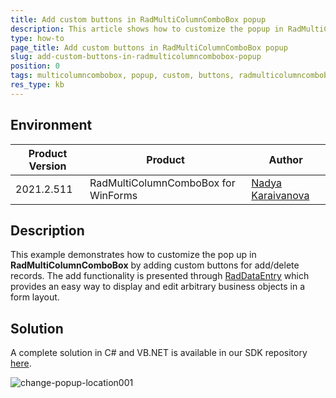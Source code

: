 ```yaml
---
title: Add custom buttons in RadMultiColumnComboBox popup
description: This article shows how to customize the popup in RadMultiColumnComboBox by adding additional buttons
type: how-to
page_title: Add custom buttons in RadMultiColumnComboBox popup
slug: add-custom-buttons-in-radmulticolumncombobox-popup
position: 0
tags: multicolumncombobox, popup, custom, buttons, radmulticolumncombobox
res_type: kb
---
```


## Environment
 
|Product Version|Product|Author|
|----|----|----|
|2021.2.511|RadMultiColumnComboBox for WinForms|[Nadya Karaivanova](https://www.telerik.com/blogs/author/nadya-karaivanova)|


## Description

This example demonstrates how to customize the pop up in **RadMultiColumnComboBox** by adding custom buttons for add/delete records. The add functionality is presented through [RadDataEntry](https://docs.telerik.com/devtools/winforms/controls/dataentry/dataentry) which provides an easy way to display and edit arbitrary business objects in a form layout.


## Solution

A complete solution in C# and VB.NET is available in our SDK repository [here](https://github.com/telerik/winforms-sdk/tree/master/MultiColumnComboBox/Add-custom-buttons-in-popup).

![change-popup-location001](images/add-custom-buttons-in-radmulticolumncombobox-popup.png)
